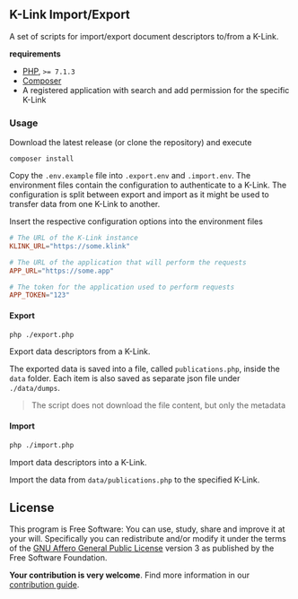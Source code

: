## K-Link Import/Export

A set of scripts for import/export document descriptors to/from a K-Link.


**requirements**

- [PHP](https://php.net/), `>= 7.1.3`
- [Composer](https://getcomposer.org/download/)
- A registered application with search and add permission for the specific K-Link


### Usage

Download the latest release (or clone the repository) and execute

```
composer install
```

Copy the `.env.example` file into `.export.env` and `.import.env`. 
The environment files contain the configuration to authenticate to a K-Link. The configuration
is split between export and import as it might be used to transfer data from one K-Link to another.

Insert the respective configuration options into the environment files

```conf
# The URL of the K-Link instance
KLINK_URL="https://some.klink"

# The URL of the application that will perform the requests
APP_URL="https://some.app"

# The token for the application used to perform requests
APP_TOKEN="123"
```

#### Export

```bash
php ./export.php
```

Export data descriptors from a K-Link.

The exported data is saved into a file, called `publications.php`, inside the `data` folder.
Each item is also saved as separate json file under `./data/dumps`.

> The script does not download the file content, but only the metadata

#### Import

```bash
php ./import.php
```

Import data descriptors into a K-Link.

Import the data from `data/publications.php` to the specified K-Link.

## License

This program is Free Software: You can use, study, share and improve it at your will. Specifically you can redistribute and/or modify it under the terms of the [GNU Affero General Public License](./LICENSE.txt) version 3 as published by the Free Software Foundation.

**Your contribution is very welcome**. Find more information in our [contribution guide](./contributing.md).

